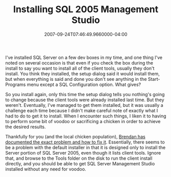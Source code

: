 ﻿---
title: Installing SQL 2005 Management Studio
date: "2007-09-24T07:46:49.9660000-04:00"
description: I've installed SQL Server on a few dev boxes in my time, and one
featuredImage: img/installing-sql-2005-management-studio-featured.png
---

I've installed SQL Server on a few dev boxes in my time, and one thing I've noted on several occasion is that even if you check the box during the install to say you want to install all of the client tools, usually they don't install. You think they installed, the setup dialog said it would install them, but when everything is said and done you don't see anything in the Start-Programs menu except a SQL Configuration option. What gives?

So you install again, only this time the setup dialog tells you nothing's going to change because the client tools were already installed last time. But they weren't. Eventually, I've managed to get them installed, but it was usually a challenge each time because I didn't make careful note of exactly what I had to do to get it to install. When I encounter such things, I liken it to having to perform some bit of voodoo or sacrificing a chicken in order to achieve the desired results.

Thankfully for you (and the local chicken population), [Brendan has documented the exact problem and how to fix it](http://aspadvice.com/blogs/name/archive/2007/09/24/Installing-SQL-Server-Management-Studio-with-SQL-Server.aspx). Essentially, there seems to be a problem with the default installer in that it is designed only to install the Server portion of SQL Server 2005, even though it lists client tools. Ignore that, and browse to the Tools folder on the disk to run the client install directly, and you should be able to get SQL Server Management Studio installed without any need for voodoo.

